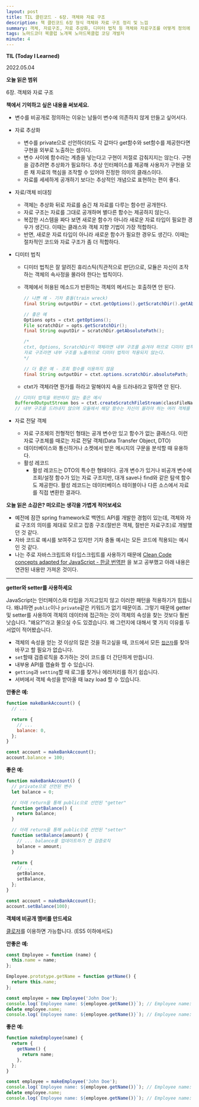 ```yaml
---
layout: post
title: TIL 클린코드 - 6장. 객체와 자료 구조
description: 책 클린코드 6장 형식 객체와 자료 구조 정리 및 느낌
summary: 객체, 자료구조, 자료 추상화, 디미터 법칙 등 객체와 자료구조를 어떻게 정의에 맞게 사용해야 되는지에 대한 예시 및 설명
tags: 노마드코더 북클럽 노개북 노마드북클럽 코딩 개발자
minute: 4
---
```


**TIL (Today I Learned)**

2022.05.04

**오늘 읽은 범위**

6장. 객체와 자료 구조

**책에서 기억하고 싶은 내용을 써보세요.**

- 변수를 비공개로 정의하는 이유는 남들이 변수에 의존하지 않게 만들고 싶어서다.
- 자료 추상화
  - 변수를 private으로 선언하더라도 각 값마다 get함수와 set함수를 제공한다면 구현을 외부로 노출하는 셈이다.
  - 변수 사이에 함수라는 계층을 넣는다고 구현이 저절로 감춰지지는 않는다. 구현을 감추려면 추상화가 필요하다. 추상 인터페이스를 제공해 사용자가 구현을 모른 채 자료의 핵심을 조작할 수 있어야 진정한 의미의 클래스이다.
  - 자료를 세세하게 공개하기 보다는 추상적인 개념으로 표현하는 편이 좋다.
- 자료/객체 비대칭
  - 객체는 추상화 뒤로 자료를 숨긴 채 자료를 다루는 함수만 공개한다.
  - 자료 구조는 자료를 그대로 공개하며 별다른 함수는 제공하지 않는다.
  - 복잡한 시스템을 짜다 보면 새로운 함수가 아니라 새로운 자료 타입이 필요한 경우가 생긴다. 이때는 클래스와 객체 지향 기법이 가장 적합하다.
  - 반면, 새로운 자료 타입이 아니라 새로운 함수가 필요한 경우도 생긴다. 이때는 절차적인 코드와 자료 구조가 좀 더 적합하다.
- 디미터 법칙

  - 디미터 법칙은 잘 알려진 휴리스틱(직관적으로 판단)으로, 모듈은 자신이 조작하는 객체의 속사정을 몰라야 한다는 법칙이다.
  - 객체에서 허용된 메소드가 반환하는 객체의 메서드는 호출하면 안 된다.

    ```java
    // 나쁜 예 - 기차 충돌(train wreck)
    final String outputDir = ctxt.getOptions().getScratchDir().getAbsolutePath();

    // 좋은 예
    Options opts = ctxt.getOptions();
    File scratchDir = opts.getScratchDir();
    final String ouputDir = scratchDir.getAbsolutePath();

    /*
    ctxt, Options, ScratchDir이 객체라면 내부 구조를 숨겨야 하므로 디미터 법칙을 위반하고,
    자료 구조라면 내부 구조를 노출하므로 디미터 법칙이 적용되지 않는다.
    */

    // 더 좋은 예 - 조회 함수를 이용하지 않음
    final String outputDir = ctxt.options.scratchDir.absolutePath;
    ```

  - ctxt가 객체라면 뭔가를 하라고 말해야지 속을 드러내라고 말하면 안 된다.

  ```java
  // 디미터 법칙을 위반하지 않는 좋은 예시
  BufferedOutputStream bos = ctxt.createScratchFileStream(classFileName);
  // 내부 구조를 드러내지 않으며 모듈에서 해당 함수는 자신이 몰라야 하는 여러 객체를 탐색할 필요가 없다
  ```

- 자료 전달 객체
  - 자료 구조체의 전형적인 형태는 공개 변수만 있고 함수가 없는 클래스다. 이런 자료 구조체를 때로는 자료 전달 객체(Data Transfer Object, DTO)
  - 데이터베이스와 통신하거나 소켓에서 받은 메시지의 구문을 분석할 때 유용하다.
  - 활성 레코드
    - 활성 레코드는 DTO의 특수한 형태이다. 공개 변수가 있거나 비공개 변수에 조회/설정 함수가 있는 자료 구조지만, 대개 save나 find와 같은 탐색 함수도 제공한다. 활성 레코드는 데이터베이스 테이블이나 다른 소스에서 자료를 직접 변환한 결과다.

**오늘 읽은 소감은? 떠오르는 생각을 가볍게 적어보세요**

- 예전에 잠깐 spring framework로 백엔드 API를 개발한 경험이 있는데, 객체와 자료 구조의 의미를 제대로 모르고 잡종 구조(절반은 객체, 절반은 자료구조)로 개발했던 것 같다.
- 자바 코드로 예시를 보여주고 있지만 기차 충돌 예시는 모든 코드에 적용되는 예시인 것 같다.
- 나는 주로 자바스크립트와 타입스크립트를 사용하기 때문에 [Clean Code concepts adapted for JavaScript - 한글 번역판](https://github.com/qkraudghgh/clean-code-javascript-ko) 을 보고 공부했고 아래 내용은 연관된 내용만 가져온 것이다.

---

**getter와 setter를 사용하세요**

JavaScript는 인터페이스와 타입을 가지고있지 않고 이러한 패턴을 적용하기가 힘듭니다. 왜냐하면 `public`이나 `private`같은 키워드가 없기 때문이죠. 그렇기 때문에 getter 및 setter를 사용하여 객체의 데이터에 접근하는 것이 객체의 속성을 찾는 것보다 훨씬 낫습니다. "왜요?"라고 물으실 수도 있겠습니다. 왜 그런지에 대해서 몇 가지 이유를 두서없이 적어봤습니다.

- 객체의 속성을 얻는 것 이상의 많은 것을 하고싶을 때, 코드에서 모든 [`접근자`](https://developer.mozilla.org/ko/docs/Web/JavaScript/Reference/Functions/get)를 찾아 바꾸고 할 필요가 없습니다.
- `set`할때 검증로직을 추가하는 것이 코드를 더 간단하게 만듭니다.
- 내부용 API를 캡슐화 할 수 있습니다.
- `getting`과 `setting`할 때 로그를 찾거나 에러처리를 하기 쉽습니다.
- 서버에서 객체 속성을 받아올 때 lazy load 할 수 있습니다.

**안좋은 예:**

```jsx
function makeBankAccount() {
  // ...

  return {
    // ...
    balance: 0,
  };
}

const account = makeBankAccount();
account.balance = 100;
```

**좋은 예:**

```jsx
function makeBankAccount() {
  // private으로 선언된 변수
  let balance = 0;

  // 아래 return을 통해 public으로 선언된 "getter"
  function getBalance() {
    return balance;
  }

  // 아래 return을 통해 public으로 선언된 "setter"
  function setBalance(amount) {
    // ... balance를 업데이트하기 전 검증로직
    balance = amount;
  }

  return {
    // ...
    getBalance,
    setBalance,
  };
}

const account = makeBankAccount();
account.setBalance(100);
```

**객체에 비공개 멤버를 만드세요**

[클로저](https://developer.mozilla.org/ko/docs/Web/JavaScript/Closures)를 이용하면 가능합니다. (ES5 이하에서도)

**안좋은 예:**

```jsx
const Employee = function (name) {
  this.name = name;
};

Employee.prototype.getName = function getName() {
  return this.name;
};

const employee = new Employee('John Doe');
console.log(`Employee name: ${employee.getName()}`); // Employee name: John Doe
delete employee.name;
console.log(`Employee name: ${employee.getName()}`); // Employee name: undefined
```

**좋은 예:**

```jsx
function makeEmployee(name) {
  return {
    getName() {
      return name;
    },
  };
}

const employee = makeEmployee('John Doe');
console.log(`Employee name: ${employee.getName()}`); // Employee name: John Doe
delete employee.name;
console.log(`Employee name: ${employee.getName()}`); // Employee name: John Doe
```
